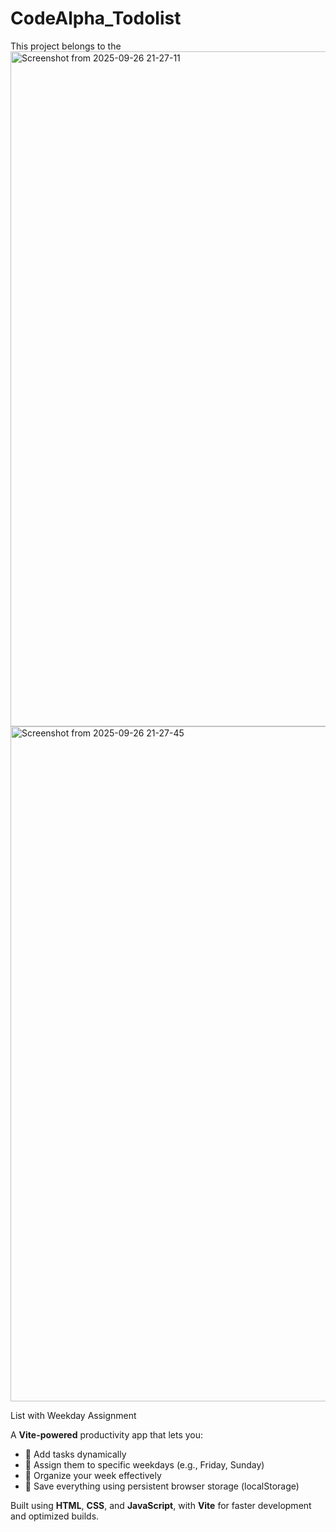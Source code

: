 # CodeAlpha_Todolist
This project belongs to the 
<img width="1920" height="1080" alt="Screenshot from 2025-09-26 21-27-11" src="https://github.com/user-attachments/assets/be3c4de0-6134-4086-9094-fa6a37c644ef" />
<img width="1920" height="1080" alt="Screenshot from 2025-09-26 21-27-45" src="https://github.com/user-attachments/assets/7ef2070c-34dd-4069-ba2c-13fe74b93c7c" />


 List with Weekday Assignment

A **Vite-powered** productivity app that lets you:
- 📝 Add tasks dynamically
- 📅 Assign them to specific weekdays (e.g., Friday, Sunday)
- 📂 Organize your week effectively
- 💾 Save everything using persistent browser storage (localStorage)

Built using **HTML**, **CSS**, and **JavaScript**, with **Vite** for faster development and optimized builds.


